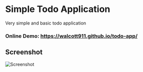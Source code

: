 # Simple Todo Application
Very simple and basic todo application 
### Online Demo: https://walcott911.github.io/todo-app/
## Screenshot
![Screenshot](https://i.imgur.com/t5PNu38.png)
